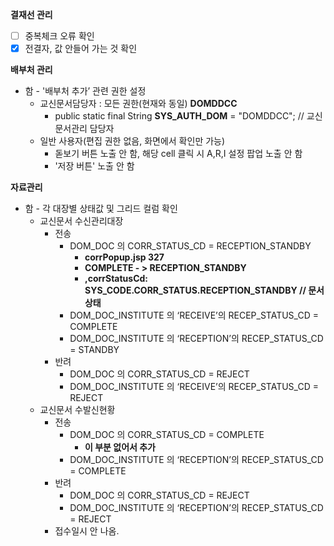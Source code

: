 **결재선 관리**

- [ ]  중복체크 오류 확인
- [x]  전결자, 값 안들어 가는 것 확인

**배부처 관리**

- 함 - '배부처 추가’ 관련 권한 설정
    - 교신문서담당자 : 모든 권한(현재와 동일) **DOMDDCC**
        - public static final String **SYS_AUTH_DOM** = "DOMDDCC"; // 교신문서관리 담당자
    - 일반 사용자(편집 권한 없음, 화면에서 확인만 가능)
        - 돋보기 버튼 노출 안 함, 해당 cell 클릭 시 A,R,I 설정 팝업 노출 안 함
        - '저장 버튼' 노출 안 함

**자료관리**

- 함 - 각 대장별 상태값 및 그리드 컬럼 확인
    - 교신문서 수신관리대장
        - 전송
            - DOM_DOC 의 CORR_STATUS_CD = RECEPTION_STANDBY
                - **corrPopup.jsp 327**
                - **COMPLETE - > RECEPTION_STANDBY**
                - **,corrStatusCd: SYS_CODE.CORR_STATUS.RECEPTION_STANDBY // 문서 상태**
            - DOM_DOC_INSTITUTE 의 ‘RECEIVE’의 RECEP_STATUS_CD = COMPLETE
            - DOM_DOC_INSTITUTE 의 ‘RECEPTION’의 RECEP_STATUS_CD = STANDBY
        - 반려
            - DOM_DOC 의 CORR_STATUS_CD = REJECT
            - DOM_DOC_INSTITUTE 의 ‘RECEIVE’의 RECEP_STATUS_CD = REJECT
    - 교신문서 수발신현황
        - 전송
            - DOM_DOC 의 CORR_STATUS_CD = COMPLETE
                - **이 부분 없어서 추가**
            - DOM_DOC_INSTITUTE 의 ‘RECEPTION’의 RECEP_STATUS_CD = COMPLETE
        - 반려
            - DOM_DOC 의 CORR_STATUS_CD = REJECT
            - DOM_DOC_INSTITUTE 의 ‘RECEPTION’의 RECEP_STATUS_CD = REJECT
        - 접수일시 안 나옴.
